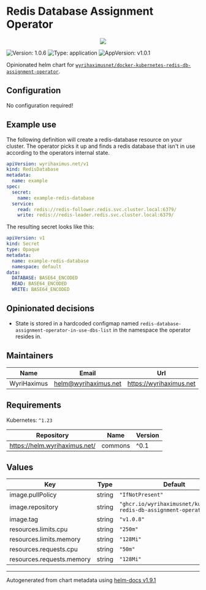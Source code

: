 # Redis Database Assignment Operator

<p align="center">
  <img src="https://helm.wyrihaximus.net/images/charts/redis-db-assignment-operator.png">
</p>

![Version: 1.0.6](https://img.shields.io/badge/Version-1.0.6-informational?style=flat-square) ![Type: application](https://img.shields.io/badge/Type-application-informational?style=flat-square) ![AppVersion: v1.0.1](https://img.shields.io/badge/AppVersion-v1.0.1-informational?style=flat-square)

Opinionated helm chart for [`wyrihaximusnet/docker-kubernetes-redis-db-assignment-operator`](https://github.com/WyriHaximusNet/docker-kubernetes-redis-db-assignment-operator).

## Configuration

No configuration required!

## Example use

The following definition will create a redis-database resource on your cluster. The operator picks it up and finds a
redis database that isn't in use according to the operators internal state.

```yaml
apiVersion: wyrihaximus.net/v1
kind: RedisDatabase
metadata:
  name: example
spec:
  secret:
    name: example-redis-database
  service:
    read: redis://redis-follower.redis.svc.cluster.local:6379/
    write: redis://redis-leader.redis.svc.cluster.local:6379/
```

The resulting secret looks like this:

```yaml
apiVersion: v1
kind: Secret
type: Opaque
metadata:
  name: example-redis-database
  namespace: default
data:
  DATABASE: BASE64_ENCODED
  READ: BASE64_ENCODED
  WRITE: BASE64_ENCODED
```

## Opinionated decisions

* State is stored in a hardcoded configmap named `redis-database-assignment-operator-in-use-dbs-list` in the namespace the operator resides in.

## Maintainers

| Name | Email | Url |
| ---- | ------ | --- |
| WyriHaximus | <helm@wyrihaximus.net> | <https://wyrihaximus.net> |

## Requirements

Kubernetes: `^1.23`

| Repository | Name | Version |
|------------|------|---------|
| https://helm.wyrihaximus.net/ | commons | ^0.1 |

## Values

| Key | Type | Default | Description |
|-----|------|---------|-------------|
| image.pullPolicy | string | `"IfNotPresent"` |  |
| image.repository | string | `"ghcr.io/wyrihaximusnet/kubernetes-redis-db-assignment-operator"` |  |
| image.tag | string | `"v1.0.8"` |  |
| resources.limits.cpu | string | `"250m"` |  |
| resources.limits.memory | string | `"128Mi"` |  |
| resources.requests.cpu | string | `"50m"` |  |
| resources.requests.memory | string | `"128Mi"` |  |

----------------------------------------------
Autogenerated from chart metadata using [helm-docs v1.9.1](https://github.com/norwoodj/helm-docs/releases/v1.9.1)
